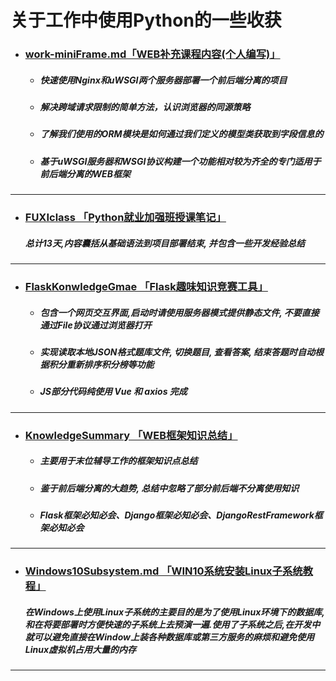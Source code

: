 # 关于工作中使用Python的一些收获

- ### [work-miniFrame.md「WEB补充课程内容(个人编写)」](https://github.com/kerbalwzy/aboutPython/blob/master/WebSupplementaryKnowledge.md)

  - ##### 快速使用Nginx和uWSGI两个服务器部署一个前后端分离的项目

  - ##### 解决跨域请求限制的简单方法，认识浏览器的同源策略

  - ##### 了解我们使用的ORM模块是如何通过我们定义的模型类获取到字段信息的

  - ##### 基于uWSGI服务器和WSGI协议构建一个功能相对较为齐全的专门适用于前后端分离的WEB框架

----

- ### [FUXIclass 「Python就业加强班授课笔记」](https://github.com/kerbalwzy/aboutPython/tree/master/FUXIclass)

  ##### 总计13天,内容囊括从基础语法到项目部署结束, 并包含一些开发经验总结

----

- ### [FlaskKonwledgeGmae 「Flask趣味知识竞赛工具」](https://github.com/kerbalwzy/aboutPython/tree/master/FlaskKnowledgeGame)

  - ##### 包含一个网页交互界面,启动时请使用服务器模式提供静态文件, 不要直接通过File协议通过浏览器打开

  - ##### 实现读取本地JSON格式题库文件, 切换题目, 查看答案, 结束答题时自动根据积分重新排序积分榜等功能

  - ##### JS部分代码纯使用 Vue 和 axios 完成

----

- ### [KnowledgeSummary 「WEB框架知识总结」](https://github.com/kerbalwzy/aboutPython/tree/master/KnowledgeSummary)

  - ##### 主要用于末位辅导工作的框架知识点总结

  - ##### 鉴于前后端分离的大趋势, 总结中忽略了部分前后端不分离使用知识

  - ##### Flask框架必知必会、Django框架必知必会、DjangoRestFramework框架必知必会

----

- ### [Windows10Subsystem.md 「WIN10系统安装Linux子系统教程」](https://github.com/kerbalwzy/aboutPython/blob/master/Windows10Subsystem.md)

  ##### 在Windows上使用Linux子系统的主要目的是为了使用Linux环境下的数据库, 和在将要部署时方便快速的子系统上去预演一遍.使用了子系统之后,在开发中就可以避免直接在Window上装各种数据库或第三方服务的麻烦和避免使用Linux虚拟机占用大量的内存

----

